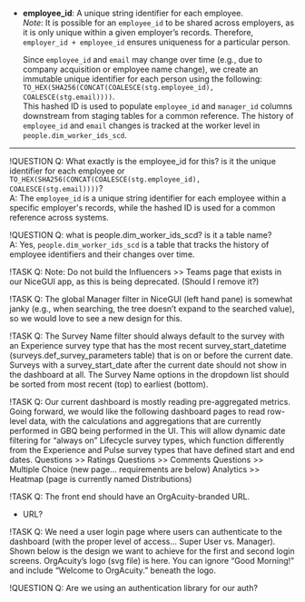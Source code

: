 - **employee_id**: A unique string identifier for each employee.  
   _Note_: It is possible for an `employee_id` to be shared across employers, as it is only unique within a given employer’s records. Therefore, `employer_id + employee_id` ensures uniqueness for a particular person.

  Since `employee_id` and `email` may change over time (e.g., due to company acquisition or employee name change), we create an immutable unique identifier for each person using the following:  
   `TO_HEX(SHA256(CONCAT(COALESCE(stg.employee_id), COALESCE(stg.email))))`.  
   This hashed ID is used to populate `employee_id` and `manager_id` columns downstream from staging tables for a common reference. The history of `employee_id` and `email` changes is tracked at the worker level in `people.dim_worker_ids_scd`.

---

!QUESTION
Q: What exactly is the employee_id for this? is it the unique identifier for each employee or `TO_HEX(SHA256(CONCAT(COALESCE(stg.employee_id), COALESCE(stg.email))))`?  
A: The `employee_id` is a unique string identifier for each employee within a specific employer's records, while the hashed ID is used for a common reference across systems.

!QUESTION
Q: what is people.dim_worker_ids_scd? is it a table name?  
A: Yes, `people.dim_worker_ids_scd` is a table that tracks the history of employee identifiers and their changes over time.

!TASK
Q: Note: Do not build the Influencers >> Teams page that exists in our NiceGUI app, as this is being deprecated. (Should I remove it?)

!TASK
Q: The global Manager filter in NiceGUI (left hand pane) is somewhat janky (e.g., when searching, the tree doesn’t expand to the searched value), so we would love to see a new design for this.

!TASK
Q: The Survey Name filter should always default to the survey with an Experience survey type that has the most recent survey_start_datetime (surveys.def_survey_parameters table) that is on or before the current date. Surveys with a survey_start_date after the current date should not show in the dashboard at all. The Survey Name options in the dropdown list should be sorted from most recent (top) to earliest (bottom).

!TASK
Q: Our current dashboard is mostly reading pre-aggregated metrics. Going forward, we would like the following dashboard pages to read row-level data, with the calculations and aggregations that are currently performed in GBQ being performed in the UI. This will allow dynamic date filtering for “always on” Lifecycle survey types, which function differently from the Experience and Pulse survey types that have defined start and end dates.
Questions >> Ratings
Questions >> Comments
Questions >> Multiple Choice (new page… requirements are below)
Analytics >> Heatmap (page is currently named Distributions)

!TASK
Q: The front end should have an OrgAcuity-branded URL.

- URL?

!TASK
Q: We need a user login page where users can authenticate to the dashboard (with the proper level of access… Super User vs. Manager). Shown below is the design we want to achieve for the first and second login screens. OrgAcuity’s logo (svg file) is here. You can ignore “Good Morning!” and include “Welcome to OrgAcuity.” beneath the logo.

!QUESTION
Q: Are we using an authentication library for our auth?
